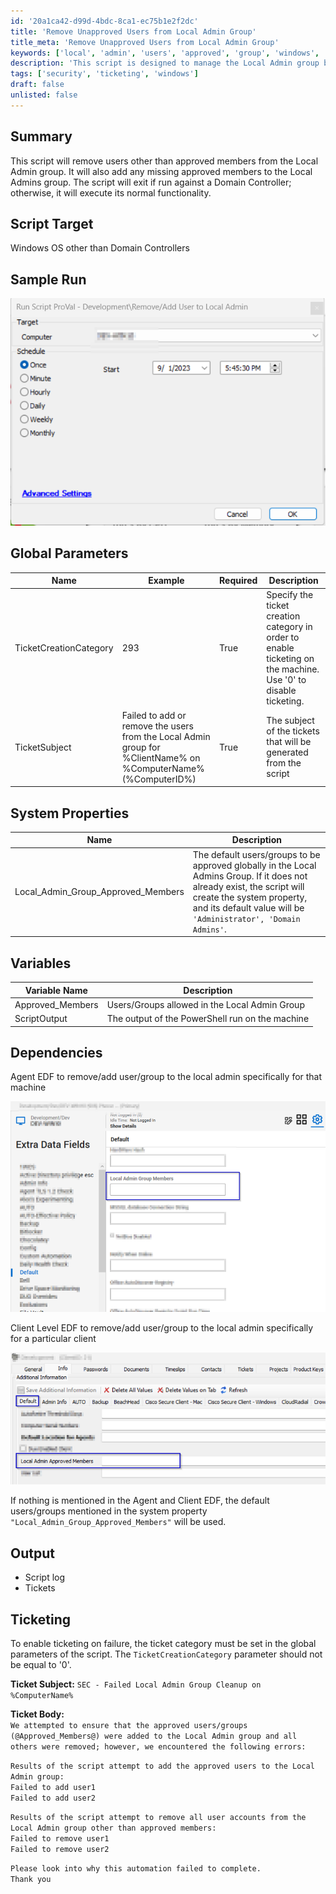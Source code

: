 ```yaml
---
id: '20a1ca42-d99d-4bdc-8ca1-ec75b1e2f2dc'
title: 'Remove Unapproved Users from Local Admin Group'
title_meta: 'Remove Unapproved Users from Local Admin Group'
keywords: ['local', 'admin', 'users', 'approved', 'group', 'windows', 'script']
description: 'This script is designed to manage the Local Admin group by removing unapproved users and adding approved members if they are missing. It ensures that only designated users have administrative access while providing logging and ticketing functionality for tracking any issues encountered during execution.'
tags: ['security', 'ticketing', 'windows']
draft: false
unlisted: false
---
```


## Summary

This script will remove users other than approved members from the Local Admin group. It will also add any missing approved members to the Local Admins group. The script will exit if run against a Domain Controller; otherwise, it will execute its normal functionality.

## Script Target

Windows OS other than Domain Controllers

## Sample Run

![Sample Run](../../../static/img/Local-Admin-Group-Cleanup---AddRemove-EDF,Property/image_1.png)

## Global Parameters

| Name                     | Example                                                                                     | Required | Description                                                                                                                          |
|--------------------------|---------------------------------------------------------------------------------------------|----------|--------------------------------------------------------------------------------------------------------------------------------------|
| TicketCreationCategory    | 293                                                                                         | True     | Specify the ticket creation category in order to enable ticketing on the machine. Use '0' to disable ticketing.                     |
| TicketSubject            | Failed to add or remove the users from the Local Admin group for %ClientName% on %ComputerName% (%ComputerID%) | True     | The subject of the tickets that will be generated from the script                                                                     |

## System Properties

| Name                          | Description                                                                                                                                                                                                                         |
|-------------------------------|-------------------------------------------------------------------------------------------------------------------------------------------------------------------------------------------------------------------------------------|
| Local_Admin_Group_Approved_Members | The default users/groups to be approved globally in the Local Admins Group. If it does not already exist, the script will create the system property, and its default value will be `'Administrator', 'Domain Admins'`. |

## Variables

| Variable Name      | Description                                       |
|--------------------|---------------------------------------------------|
| Approved_Members   | Users/Groups allowed in the Local Admin Group     |
| ScriptOutput       | The output of the PowerShell run on the machine    |

## Dependencies

Agent EDF to remove/add user/group to the local admin specifically for that machine

![Dependency Image 1](../../../static/img/Local-Admin-Group-Cleanup---AddRemove-EDF,Property/image_2.png)

Client Level EDF to remove/add user/group to the local admin specifically for a particular client

![Dependency Image 2](../../../static/img/Local-Admin-Group-Cleanup---AddRemove-EDF,Property/image_3.png)

If nothing is mentioned in the Agent and Client EDF, the default users/groups mentioned in the system property `"Local_Admin_Group_Approved_Members"` will be used.

## Output

- Script log
- Tickets

## Ticketing

To enable ticketing on failure, the ticket category must be set in the global parameters of the script. The `TicketCreationCategory` parameter should not be equal to '0'.

**Ticket Subject:** `SEC - Failed Local Admin Group Cleanup on %ComputerName%`

**Ticket Body:**  
`We attempted to ensure that the approved users/groups (@Approved_Members@) were added to the Local Admin group and all others were removed; however, we encountered the following errors:`

`Results of the script attempt to add the approved users to the Local Admin group:`  
`Failed to add user1`  
`Failed to add user2`  

`Results of the script attempt to remove all user accounts from the Local Admin group other than approved members:`  
`Failed to remove user1`  
`Failed to remove user2`  

`Please look into why this automation failed to complete.`  
`Thank you`
